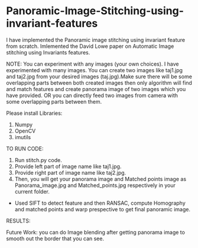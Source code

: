 # Panoramic-Image-Stitching-using-invariant-features
I have implemented the Panoramic image stitching using invariant feature from scratch. Imlemented the David Lowe paper on Automatic Image stitching using Invariants features.

NOTE: You can experiment with any images (your own choices). I have experimented with many images. You can create two images like taj1.jpg and taj2.jpg from your desired images (taj.jpg).Make sure there will be some overlapping parts between both created images then only algorithm will find and match features and create panorama image of two images which you have provided. OR you can directly feed two images from camera with some overlapping parts between them. 

Please install Libraries:
1. Numpy
2. OpenCV
3. imutils

TO RUN CODE:
1. Run stitch.py code.
1. Provide left part of image name like taj1.jpg.
2. Provide right part of image name like taj2.jpg.
3. Then, you will get your panorama image and Matched points image as Panorama_image.jpg and Matched_points.jpg respectively in your current folder. 

- Used SIFT to detect feature and then RANSAC, compute Homography and matched points and warp prespective to get final panoramic image.

RESULTS:

Future Work:
you can do Image blending after getting panorama image to smooth out the border that you can see.
